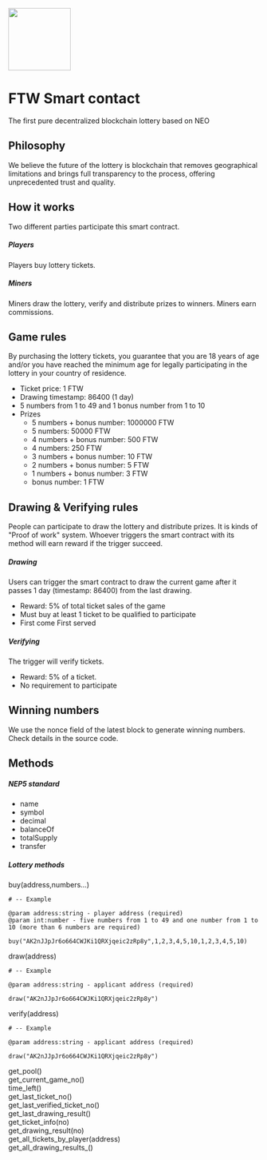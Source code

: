 <p>
  <img
    src="https://s3-us-west-2.amazonaws.com/ftwcoin.io/FTW_LOGO.png"
    width="125px;">
</p>

<h1>FTW Smart contact</h1>
<p>
  The first pure decentralized blockchain lottery based on NEO
</p>

## Philosophy 

We believe the future of the lottery is blockchain that removes geographical limitations and brings full transparency to
the process, offering unprecedented trust and quality.


## How it works

Two different parties participate this smart contract.

##### Players

Players buy lottery tickets.

##### Miners

Miners draw the lottery, verify and distribute prizes to winners. Miners earn commissions.

## Game rules

By purchasing the lottery tickets, you guarantee that you are 18 years of age and/or you have reached the minimum age for legally participating in the lottery in your country of residence.

- Ticket price: 1 FTW
- Drawing timestamp: 86400 (1 day)
- 5 numbers from 1 to 49 and 1 bonus number from 1 to 10
- Prizes
    -  5 numbers + bonus number: 1000000 FTW
    -  5 numbers: 50000 FTW
    -  4 numbers + bonus number: 500 FTW
    -  4 numbers: 250 FTW
    -  3 numbers + bonus number: 10 FTW
    -  2 numbers + bonus number: 5 FTW
    -  1 numbers + bonus number: 3 FTW
    -  bonus number: 1 FTW
    
    
## Drawing & Verifying rules

People can participate to draw the lottery and distribute prizes. It is kinds of "Proof of work" system. Whoever triggers the smart contract with its method will earn reward if the trigger succeed. 

##### Drawing

Users can trigger the smart contract to draw the current game after it passes 1 day (timestamp: 86400) from the last drawing.

- Reward: 5% of total ticket sales of the game
- Must buy at least 1 ticket to be qualified to participate
- First come First served

##### Verifying

The trigger will verify tickets.

- Reward: 5% of a ticket.
- No requirement to participate

## Winning numbers

We use the nonce field of the latest block to generate winning numbers. Check details in the source code.


## Methods

##### NEP5 standard

- name
- symbol
- decimal
- balanceOf
- totalSupply
- transfer


##### Lottery methods

buy(address,numbers...)

```
# -- Example

@param address:string - player address (required)
@param int:number - five numbers from 1 to 49 and one number from 1 to 10 (more than 6 numbers are required)

buy("AK2nJJpJr6o664CWJKi1QRXjqeic2zRp8y",1,2,3,4,5,10,1,2,3,4,5,10)
```

draw(address)

```
# -- Example

@param address:string - applicant address (required)

draw("AK2nJJpJr6o664CWJKi1QRXjqeic2zRp8y")
```

verify(address)

```
# -- Example

@param address:string - applicant address (required)

draw("AK2nJJpJr6o664CWJKi1QRXjqeic2zRp8y")
```
get_pool()<br/>
get_current_game_no()<br/>
time_left()<br/>
get_last_ticket_no()<br/>
get_last_verified_ticket_no()<br/>
get_last_drawing_result()<br/>
get_ticket_info(no)<br/>
get_drawing_result(no)<br/>
get_all_tickets_by_player(address)<br/>
get_all_drawing_results_()<br/>

